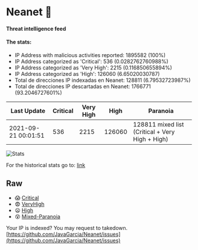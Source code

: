 # Neanet :hocho:
#### Threat intelligence feed
#### The stats:

- IP Address with malicious activities reported: 1895582 (100%)
- IP Address categorized as 'Critical':  536 (0.0282762760988%)
- IP Address categorized as 'Very High':  2215 (0.116850655894%)
- IP Address categorized as 'High':  126060 (6.65020030787)
- Total de direcciones IP indexadas en Neanet:  128811 (6.79532723987%)
- Total de direcciones IP descartadas en Neanet:  1766771 (93.2046727601%)

| Last Update | Critical | Very High | High | Paranoia |
| --- | --- | --- | --- | --- |
| 2021-09-21 00:01:51 | 536 | 2215 | 126060 | 128811 mixed list (Critical + Very High + High)|

![Stats](https://docs.google.com/spreadsheets/d/e/2PACX-1vSnaNMIXVabIpDJjufMlzH7poXnshF3mgd8Is1g9ytUEzVsP5my4Trn8f-xkoLLQ38xpL3HtmUexLo6/pubchart?oid=501124687&format=image)

For the historical stats go to: [link](/stats.csv)
## Raw
- :scream: [Critical](https://raw.githubusercontent.com/JavaGarcia/Neanet/master/blacklists/neanet_critical.txt)
- :fearful: [VeryHigh](https://raw.githubusercontent.com/JavaGarcia/Neanet/master/blacklists/neanet_veryHigh.txtt)
- :frowning: [High](https://raw.githubusercontent.com/JavaGarcia/Neanet/master/blacklists/neanet_high.txt)
- :dizzy_face: [Mixed-Paranoia](https://raw.githubusercontent.com/JavaGarcia/Neanet/master/blacklists/neanet_all.txt)


Your IP is indexed? You may request to takedown. [https://github.com/JavaGarcia/Neanet/issues](https://github.com/JavaGarcia/Neanet/issues)














































































































































































































































































































































































































































































































































































































































































































































































































































































































































































































































































































































































































































































































































































































































































































































































































































































































































































































































































































































































































































































































































































































































































































































































































































































































































































































































































































































































































































































































































































































































































































































































































































































































































































































































































































































































































































































































































































































































































































































































































































































































































































































































































































































































































































































































































































































































































































































































































































































































































































































































































































































































































































































































































































































































































































































































































































































































































































































































































































































































































































































































































































































































































































































































































































































































































































































































































































































































































































































































































































































































































































































































































































































































































































































































































































































































































































































































































































































































































































































































































































































































































































































































































































































































































































































































































































































































































































































































































































































































































































































































































































